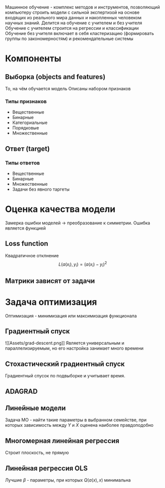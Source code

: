 Машинное обучение - комплекс методов и инструментов, позволяющий компьютеру строить модели с сильной экспертизой на основе входящих из реального мира данных и накопленных человеком научных знаний.
Делится на обучение с учителем и без учителя
Обучение с учителем строится на регрессии и классификации
Обучение без учителя включает в себя кластеризацию (формировать группы по закономерностям) и рекомендательные системы
# Компоненты
## Выборка (objects and features)
То, на чём обучается модель
Описаны набором признаков
### Типы признаков
- Вещественные
- Бинарные
- Категориальные
- Порядковые
- Множественные
## Ответ (target)
### Типы ответов
- Вещественные
- Бинарные
- Множественные
- Задачи без явного таргеты
# Оценка качества модели
Замерка ошибки моделей -> преобразование к  симметрии. Ошибка является функцией
## Loss function
Квадратичное отклнение
$$L(a(x_{i}), y_{i})=(a(x_{i})-y_{i})^{2}$$
## Матрики зависят от задачи
# Задача оптимизация
Оптимизация - минимизация или максимизация функционала
## Градиентный спуск
![[Assets/grad-descent.png]]
Является универсальным и параллелизируемым, но его настройка занимает много времени
## Стохастический градиентный спуск
Градиентный спусок по подвыборке и учитывает время.
## ADAGRAD
## Линейные модели
Задача МО - найти такие параметры в выбранном семействе, при которых зависимость между $Y$ и $X$ оценена наиболее правдоподобно
## Многомерная линейная регрессия
Строит плоскость, не прямую
## Линейная регрессия OLS
Лучшие $\beta$ - параметры, при которых $Q(a(x), x)$ минимальна